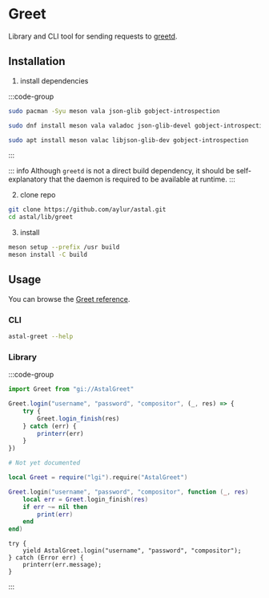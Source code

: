 # Greet

Library and CLI tool for sending requests to [greetd](https://sr.ht/~kennylevinsen/greetd/).

## Installation

1. install dependencies

:::code-group

```sh [<i class="devicon-archlinux-plain"></i> Arch]
sudo pacman -Syu meson vala json-glib gobject-introspection
```

```sh [<i class="devicon-fedora-plain"></i> Fedora]
sudo dnf install meson vala valadoc json-glib-devel gobject-introspection-devel
```

```sh [<i class="devicon-ubuntu-plain"></i> Ubuntu]
sudo apt install meson valac libjson-glib-dev gobject-introspection
```

:::

::: info
Although `greetd` is not a direct build dependency,
it should be self-explanatory that the daemon is required to be available at runtime.
:::

2. clone repo

```sh
git clone https://github.com/aylur/astal.git
cd astal/lib/greet
```

3. install

```sh
meson setup --prefix /usr build
meson install -C build
```

## Usage

You can browse the [Greet reference](https://aylur.github.io/libastal/greet).

### CLI

```sh
astal-greet --help
```

### Library

:::code-group

```js [<i class="devicon-javascript-plain"></i> JavaScript]
import Greet from "gi://AstalGreet"

Greet.login("username", "password", "compositor", (_, res) => {
    try {
        Greet.login_finish(res)
    } catch (err) {
        printerr(err)
    }
})
```

```py [<i class="devicon-python-plain"></i> Python]
# Not yet documented

```

```lua [<i class="devicon-lua-plain"></i> Lua]
local Greet = require("lgi").require("AstalGreet")

Greet.login("username", "password", "compositor", function (_, res)
    local err = Greet.login_finish(res)
    if err ~= nil then
        print(err)
    end
end)
```

```vala [<i class="devicon-vala-plain"></i> Vala]
try {
    yield AstalGreet.login("username", "password", "compositor");
} catch (Error err) {
    printerr(err.message);
}
```

:::
